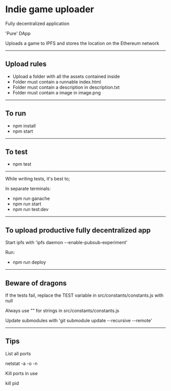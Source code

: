 <h1>Indie game uploader</h1>
<p>Fully decentralized application</p>
<p>'Pure' DApp</p>
<p>Uploads a game to IPFS and stores the location on the Ethereum network</p>
<hr/>
<h2>Upload rules</h2>
<ul>
    <li>
        Upload a folder with all the assets contained inside
    </li>
    <li>
        Folder must contain a runnable index.html
    </li>
    <li>
        Folder must contain a description in description.txt
    </li>
    <li>
        Folder must contain a image in image.png
    </li>
</ul>
<hr/>
<h2>To run</h2>
<ul>
    <li>
        npm install
    </li>
    <li>
        npm start
    </li>
</ul>
<hr/>
<h2>To test</h2>
<ul>
    <li>
        npm test
    </li>
</ul>
<hr/>
<p>While writing tests, it's best to;</p>
<p>In separate terminals:</p>
<ul>
    <li>
        npm run ganache
    </li>
    <li>
        npm run start
    </li>
    <li>
        npm run test:dev
    </li>
</ul>
<hr/>
<h2>To upload productive fully decentralized app</h2>
<p>Start ipfs with 'ipfs daemon --enable-pubsub-experiment'</p>
<p>Run:</p>
<ul>
    <li>
        npm run deploy
    </li>
</ul>
<hr/>
<h2>Beware of dragons</h2>
<p>If the tests fail, replace the TEST variable in src/constants/constants.js with null</p>
<p>Always use "" for strings in src/constants/constants.js</p>
<p>Update submodules with 'git submodule update --recursive --remote'</p>
<hr/>
<h2>Tips</h2>
<p>List all ports</p>
<p>netstat -a -o -n</p>
<p>Kill ports in use</p>
<p>kill pid</p>